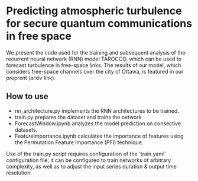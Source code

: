 # Predicting atmospheric turbulence for secure quantum communications in free space

We present the code used for the training and subsequent analysis of the recurrent neural network (RNN) model TAROCCO, which can be used to forecast turbulence in free-space links. The results of our model, which considers free-space channels over the city of Ottawa, is featured in our preprent (arxiv link). 

## How to use
- nn_architecture.py implements the RNN architectures to be trained.
- train.py prepares the dataset and trains the network
- ForecastWindow.ipynb analyzes the model prediction on consective datasets.
- FeatureImportance.ipynb calculates the importance of features using the Permutation Feature Importance (PFI) technique. 

Use of the train.py script requires configuration of the 'train.yaml' configuration file; it can be configured to train networks of arbitrary complexity, as well as to adjust the input series duration & output time resolution. 







